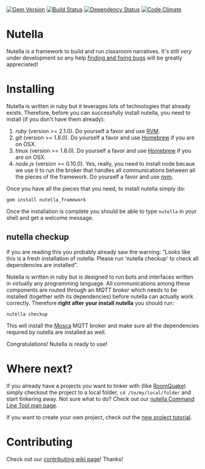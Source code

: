 
[![Gem Version](https://badge.fury.io/rb/nutella_framework.svg)](http://badge.fury.io/rb/nutella_framework) 
[![Build Status](https://travis-ci.org/nutella-framework/nutella_framework.svg?branch=master)](https://travis-ci.org/nutella-framework/nutella_framework) 
[![Dependency Status](https://gemnasium.com/nutella-framework/nutella_framework.svg)](https://gemnasium.com/nutella-framework/nutella_framework) 
[![Code Climate](https://codeclimate.com/github/nutella-framework/nutella_framework/badges/gpa.svg)](https://codeclimate.com/github/nutella-framework/nutella_framework)

# Nutella 
Nutella is a framework to build and run classroom narratives. It's still _very_ under development so any help [finding and fixing bugs](https://github.com/nutella-framework/nutella_framework/issues) will be greatly appreciated!

# Installing
Nutella is written in ruby but it leverages lots of technologies that already exists. Therefore, before you can successfully install nutella, you need to install (if you don't have them already):

1. _ruby_ (version >= 2.1.0). Do yourself a favor and use [RVM](https://rvm.io/rvm/install).
1. _git_ (version >= 1.8.0). Do yourself a favor and use [Homebrew](http://brew.sh/) if you are on OSX.
1. _tmux_ (version >= 1.8.0). Do yourself a favor and use [Homebrew](http://brew.sh/) if you are on OSX.
1. _node.js_ (version >= 0.10.0). Yes, really, you need to install node becaue we use it to run the broker that handles all communications between all the pieces of the framework. Do yourself a favor and use [nvm](https://github.com/creationix/nvm).

Once you have all the pieces that you need, to install nutella simply do:
```
gem install nutella_framework
```
Once the installation is complete you should be able to type `nutella` in your shell and get a welcome message. 

## nutella checkup
If you are reading this you probably already saw the warning: "Looks like this is a fresh installation of nutella. Please run 'nutella checkup' to check all dependencies are installed".

Nutella is written in ruby but is designed to run bots and interfaces written in virtually any programming language. All communications among these components are routed through an _MQTT broker_ which needs to be installed (together with its dependencies) before nutella can actually work correctly. Therefore **right after your install nutella** you should run: 
```
nutella checkup
```
This will install the [Mosca](http://www.mosca.io/) MQTT broker and make sure all the dependencies required by nutella are installed as well.

Congratulations! Nutella is ready to use!


# Where next?
If you already have a projects you want to tinker with (like [RoomQuake](https://github.com/ltg-uic/roomquake)) simply checkout the project to a local folder, `cd /to/my/local/folder` and start tinkering away. Not sure what to do? Check out our [nutella Command Line Tool man page](https://github.com/nutella-framework/nutella_framework/wiki/Nutella-Command-Line-Interface).

If you want to create your own project, check out the [new project tutorial](https://github.com/nutella-framework/nutella_framework/wiki/New-project-tutorial).


# Contributing
Check out our [contributing wiki page](https://github.com/nutella-framework/nutella_framework/wiki/Contributing)! Thanks!
